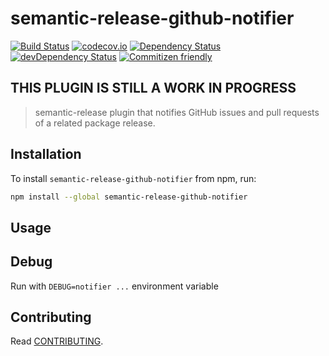 # semantic-release-github-notifier

[![Build Status](https://travis-ci.org/hbetts/semantic-release-github-notifier.svg?branch=master)](https://travis-ci.org/hbetts/semantic-release-github-notifier)
[![codecov.io](https://codecov.io/github/hbetts/semantic-release-github-notifier/coverage.svg?branch=master)](https://codecov.io/github/hbetts/semantic-release-github-notifier?branch=master)
[![Dependency Status](https://david-dm.org/hbetts/semantic-release-github-notifier.svg)](https://david-dm.org/hbetts/semantic-release-github-notifier)
[![devDependency Status](https://david-dm.org/hbetts/semantic-release-github-notifier/dev-status.svg)](https://david-dm.org/hbetts/semantic-release-github-notifier#info=devDependencies)
[![Commitizen friendly](https://img.shields.io/badge/commitizen-friendly-brightgreen.svg)](http://commitizen.github.io/cz-cli/)

## THIS PLUGIN IS STILL A WORK IN PROGRESS

> semantic-release plugin that notifies GitHub issues and pull requests of a related package release.

## Installation

To install `semantic-release-github-notifier` from npm, run:

```bash
npm install --global semantic-release-github-notifier
```

## Usage

## Debug

Run with `DEBUG=notifier ...` environment variable

## Contributing

Read [CONTRIBUTING](CONTRIBUTING.md).

